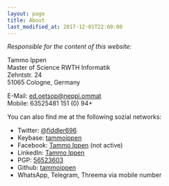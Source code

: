 ```yaml
---
layout: page
title: About
last_modified_at: 2017-12-01T22:00:00
---
```


*Responsible for the content of this website:*

Tammo Ippen<br/>
Master of Science RWTH Informatik<br/>
Zehntstr. 24<br/>
51065 Cologne, Germany<br/>

E-Mail: <spann class="reverse">ed.oetsop@neppi.ommat</spann><br/>
Mobile: <span class="reverse">63525481 151 (0) 94+</span>

You can also find me at the following sozial networks:

* Twitter: [@fiddler696](https://twitter.com/fiddler696)
* Keybase: [tammoippen](https://keybase.io/tammoippen)
* Facebook: [Tammo Ippen](https://www.facebook.com/tammo.ippen.profile) (not active)
* LinkedIn: [Tammo Ippen](https://www.linkedin.com/in/tammo-ippen-208259149/)
* PGP: [56523603](http://pgp.mit.edu/pks/lookup?op=vindex&search=0x05CE5E6056523603)
* Github: [tammoippen](https://github.com/tammoippen)
* WhatsApp, Telegram, Threema via mobile number
